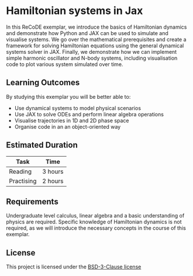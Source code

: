 # Hamiltonian systems in Jax

In this ReCoDE exemplar, we introduce the basics of Hamiltonian dynamics and demonstrate how Python and JAX can be used to simulate and visualise systems. We go over the mathematical prerequisites and create a framework for solving Hamiltonian equations using the general dynamical systems solver in JAX. Finally, we demonstrate how we can implement simple harmonic oscillator and N-body systems, including visualisation code to plot various system simulated over time.

## Learning Outcomes

By studying this exemplar you will be better able to:

* Use dynamical systems to model physical scenarios
* Use JAX to solve ODEs and perform linear algebra operations
* Visualise trajectories in 1D and 2D phase space
* Organise code in an an object-oriented way

## Estimated Duration

| Task       | Time    |
| ---------- | ------- |
| Reading    | 3 hours |
| Practising | 2 hours |

## Requirements

Undergraduate level calculus, linear algebra and a basic understanding of physics are required. Specific knowledge of Hamiltonian dynamics is not required, as we will introduce the necessary concepts in the course of this exemplar.

## License

This project is licensed under the [BSD-3-Clause license](LICENSE.md)
